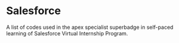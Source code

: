 # Salesforce
A list of codes used in the apex specialist superbadge in self-paced learning of Salesforce Virtual Internship Program.
